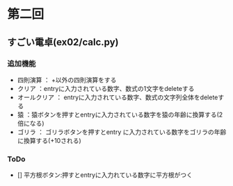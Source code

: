 # 第二回
## すごい電卓(ex02/calc.py)
### 追加機能
- 四則演算 ： +以外の四則演算をする
- クリア ：entryに入力されている数字、数式の1文字をdeleteする
- オールクリア ： entryに入力されている数字、数式の文字列全体をdeleteする
- 猿 ：猿ボタンを押すとentryに入力されている数字を猿の年齢に換算する(2倍になる)
- ゴリラ ： ゴリラボタンを押すとentry に入力されている数字をゴリラの年齢に換算する(+10される)

### ToDo
- [] 平方根ボタン:押すとentryに入力れている数字に平方根がつく
